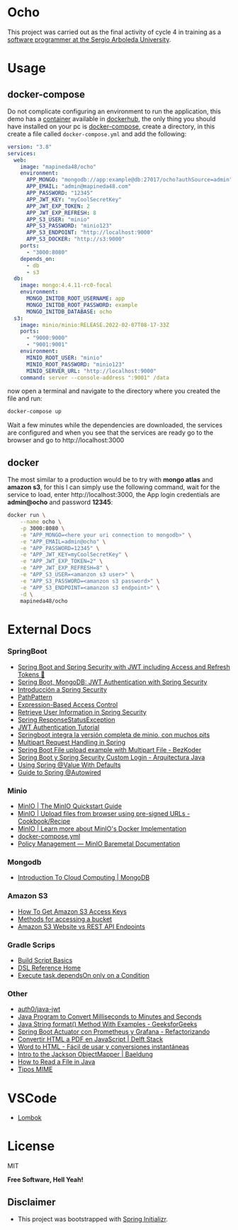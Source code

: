 # Ocho

This project was carried out as the final activity of cycle 4 in training as a [software programmer at the Sergio Arboleda University](https://www.usergioarboleda.edu.co/noticias/la-sergio-hara-parte-de-mision-tic-2022-el-programa-para-capacitar-a-mas-de-50-mil-colombianos-en-habilidades-y-competencias-4-0/).

# Usage

## docker-compose

Do not complicate configuring an environment to run the application, this demo has a [container](https://hub.docker.com/r/mapineda48/ocho) available in [dockerhub](https://hub.docker.com/), the only thing you should have installed on your pc is [docker-compose](https://docs.docker.com/compose/), create a directory, in this create a file called `docker-compose.yml` and add the following:

```yml
version: "3.8"
services: 
  web:
    image: "mapineda48/ocho"
    environment:
      APP_MONGO: "mongodb://app:example@db:27017/ocho?authSource=admin"
      APP_EMAIL: "admin@mapineda48.com"
      APP_PASSWORD: "12345"
      APP_JWT_KEY: "myCoolSecretKey"
      APP_JWT_EXP_TOKEN: 2
      APP_JWT_EXP_REFRESH: 8
      APP_S3_USER: "minio"
      APP_S3_PASSWORD: "minio123"
      APP_S3_ENDPOINT: "http://localhost:9000"
      APP_S3_DOCKER: "http://s3:9000"
    ports:
      - "3000:8080"
    depends_on:
      - db
      - s3
  db:
    image: mongo:4.4.11-rc0-focal
    environment:
      MONGO_INITDB_ROOT_USERNAME: app
      MONGO_INITDB_ROOT_PASSWORD: example
      MONGO_INITDB_DATABASE: ocho
  s3:
    image: minio/minio:RELEASE.2022-02-07T08-17-33Z
    ports:
      - "9000:9000"
      - "9001:9001"
    environment:
      MINIO_ROOT_USER: "minio"
      MINIO_ROOT_PASSWORD: "minio123"
      MINIO_SERVER_URL: "http://localhost:9000"
    command: server --console-address ":9001" /data
```
now open a terminal and navigate to the directory where you created the file and run:

```sh
docker-compose up
```
Wait a few minutes while the dependencies are downloaded, the services are configured and when you see that the services are ready go to the browser and go to http://localhost:3000

## docker

The most similar to a production would be to try with **mongo atlas** and **amazon s3**, for this I can simply use the following command, wait for the service to load, enter http://localhost:3000, the App login credentials are **admin@ocho** and password **12345**:

```sh
docker run \
    --name ocho \
    -p 3000:8080 \
    -e "APP_MONGO=<here your uri connection to mongodb>" \
    -e "APP_EMAIL=admin@ocho" \
    -e "APP_PASSWORD=12345" \
    -e "APP_JWT_KEY=myCoolSecretKey" \
    -e "APP_JWT_EXP_TOKEN=2" \
    -e "APP_JWT_EXP_REFRESH=8" \
    -e "APP_S3_USER=<amanzon s3 user>" \
    -e "APP_S3_PASSWORD=<amanzon s3 password>" \
    -e "APP_S3_ENDPOINT=<amanzon s3 endpoint>" \
    -d \
    mapineda48/ocho
```

# External Docs

### SpringBoot

- [Spring Boot and Spring Security with JWT including Access and Refresh Tokens 🔑](https://www.youtube.com/watch?v=VVn9OG9nfH0)
- [Spring Boot, MongoDB: JWT Authentication with Spring Security](https://www.bezkoder.com/spring-boot-jwt-auth-mongodb/)
- [Introducción a Spring Security](https://www.adictosaltrabajo.com/2020/05/21/introduccion-a-spring-security/)
- [PathPattern](https://docs.spring.io/spring-framework/docs/current/javadoc-api/org/springframework/web/util/pattern/PathPattern.html)
- [Expression-Based Access Control](https://docs.spring.io/spring-security/site/docs/3.0.x/reference/el-access.html)
- [Retrieve User Information in Spring Security](https://www.baeldung.com/get-user-in-spring-security)
- [Spring ResponseStatusException](https://www.baeldung.com/spring-response-status-exception)
- [JWT Authentication Tutorial](https://www.svlada.com/jwt-token-authentication-with-spring-boot/)
- [Springboot integra la versión completa de minio, con muchos pits](https://www.jianshu.com/p/403eaf7d401c)
- [Multipart Request Handling in Spring](https://www.baeldung.com/sprint-boot-multipart-requests)
- [Spring Boot File upload example with Multipart File - BezKoder](https://www.bezkoder.com/spring-boot-file-upload/)
- [Spring Boot y Spring Security Custom Login - Arquitectura Java](https://www.arquitecturajava.com/spring-boot-y-spring-security-custom-login/)
- [Using Spring @Value With Defaults](https://www.baeldung.com/spring-value-defaults)
- [Guide to Spring @Autowired](https://www.baeldung.com/spring-autowire#:~:text=Starting%20with%20Spring%202.5%2C%20the,collaborating%20beans%20into%20our%20bean.)

### Minio

- [MinIO | The MinIO Quickstart Guide](https://docs.min.io/docs/minio-quickstart-guide.html)
- [MinIO | Upload files from browser using pre-signed URLs - Cookbook/Recipe](https://docs.min.io/docs/upload-files-from-browser-using-pre-signed-urls.html)
- [MinIO | Learn more about MinIO's Docker Implementation](https://docs.min.io/docs/minio-docker-quickstart-guide.html)
- [docker-compose.yml](https://raw.githubusercontent.com/minio/minio/master/docs/orchestration/docker-compose/docker-compose.yaml)
- [Policy Management — MinIO Baremetal Documentation](https://docs.min.io/minio/baremetal/security/minio-identity-management/policy-based-access-control.html)

### Mongodb

- [Introduction To Cloud Computing | MongoDB](https://www.mongodb.com/cloud-database/cloud-computing)

### Amazon S3

- [How To Get Amazon S3 Access Keys](https://objectivefs.com/howto/how-to-get-amazon-s3-keys)
- [Methods for accessing a bucket](https://docs.aws.amazon.com/AmazonS3/latest/userguide/access-bucket-intro.html)
- [Amazon S3 Website vs REST API Endpoints](https://cloudconfusing.com/2017/12/24/amazon-s3-website-vs-rest-api-endpoint/)

### Gradle Scrips

- [Build Script Basics](https://docs.gradle.org/current/userguide/tutorial_using_tasks.html#sec:task_dependencies)
- [DSL Reference Home](https://docs.gradle.org/current/dsl/index.html)
- [Execute task.dependsOn only on a Condition](https://stackoverflow.com/questions/52667846/execute-task-dependson-only-on-a-condition-in-gradle)

### Other

- [auth0/java-jwt](https://github.com/auth0/java-jwt)
- [Java Program to Convert Milliseconds to Minutes and Seconds](https://www.programiz.com/java-programming/examples/milliseconds-minutes-seconds)
- [Java String format() Method With Examples - GeeksforGeeks](https://www.geeksforgeeks.org/java-string-format-method-with-examples/)
- [Spring Boot Actuator con Prometheus y Grafana - Refactorizando](https://refactorizando.com/spring-boot-actuator-prometheus-grafana/)
- [Convertir HTML a PDF en JavaScript | Delft Stack](https://www.delftstack.com/es/howto/javascript/javascript-convert-html-to-pdf/#:~:text=Utilice%20la%20biblioteca%20jsPDF%20para%20convertir%20HTML%20a%20PDF,-En%20este%20m%C3%A9todo&text=Verifique%20el%20c%C3%B3digo%20a%20continuaci%C3%B3n.&text=Copy%20var%20source%20%3D%20window.,landscape'%20%7D\)%3B%20doc.)
- [Word to HTML - Fácil de usar y conversiones instantáneas](https://wordtohtml.net/)
- [Intro to the Jackson ObjectMapper | Baeldung](https://www.baeldung.com/jackson-object-mapper-tutorial)
- [How to Read a File in Java](https://www.baeldung.com/reading-file-in-java)
- [Tipos MIME](https://developer.mozilla.org/es/docs/Web/HTTP/Basics_of_HTTP/MIME_types)

# VSCode

- [Lombok](https://projectlombok.org/setup/vscode)

# License

MIT

**Free Software, Hell Yeah!**

## Disclaimer

- This project was bootstrapped with [Spring Initializr](https://start.spring.io/).
